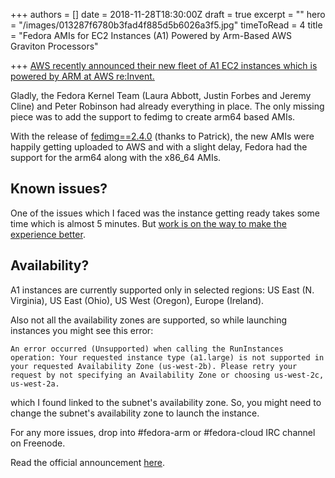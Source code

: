 +++
authors = []
date = 2018-11-28T18:30:00Z
draft = true
excerpt = ""
hero = "/images/013287f6780b3fad4f885d5b6026a3f5.jpg"
timeToRead = 4
title = "Fedora AMIs for EC2 Instances (A1) Powered by Arm-Based AWS Graviton Processors"

+++
[AWS recently announced their new fleet of A1 EC2 instances which is powered by ARM at AWS re:Invent.](https://aws.amazon.com/blogs/aws/new-ec2-instances-a1-powered-by-arm-based-aws-graviton-processors/)

Gladly, the Fedora Kernel Team (Laura Abbott, Justin Forbes and Jeremy Cline) and Peter Robinson had already everything in place. The only missing piece was to add the support to fedimg to create arm64 based AMIs.

With the release of [fedimg==2.4.0](https://github.com/fedora-infra/fedimg/releases/tag/2.4.0) (thanks to Patrick), the new AMIs were happily getting uploaded to AWS and with a slight delay, Fedora had the support for the arm64 along with the x86_64 AMIs.

## Known issues?

One of the issues which I faced was the instance getting ready takes some time which is almost 5 minutes. But [work is on the way to make the experience better](https://fedoramagazine.org/fedora-29-arm-aws/).

## Availability?

A1 instances are currently supported only in selected regions: US East (N. Virginia), US East (Ohio), US West (Oregon), Europe (Ireland).

Also not all the availability zones are supported, so while launching instances you might see this error:

    An error occurred (Unsupported) when calling the RunInstances operation: Your requested instance type (a1.large) is not supported in your requested Availability Zone (us-west-2b). Please retry your request by not specifying an Availability Zone or choosing us-west-2c, us-west-2a.

which I found linked to the subnet's availability zone. So, you might need to change the subnet's availability zone to launch the instance.

For any more issues, drop into #fedora-arm or #fedora-cloud IRC channel on Freenode.

Read the official announcement [here](https://fedoramagazine.org/fedora-29-arm-aws/).